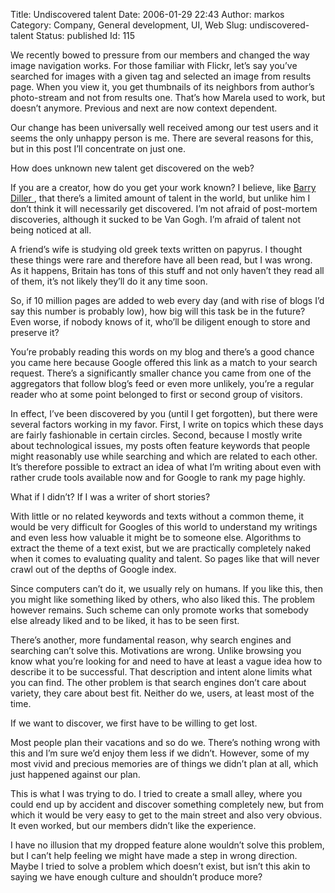 Title: Undiscovered talent
Date: 2006-01-29 22:43
Author: markos
Category: Company, General development, UI, Web
Slug: undiscovered-talent
Status: published
Id: 115

<html>
 <body>
  <div>
   <p>
    We recently bowed to pressure from our members and changed the way image navigation works. For those familiar with Flickr, let’s say you’ve searched for images with a given tag and selected an image from results page. When you view it, you get thumbnails of its neighbors from author’s photo-stream and not from results one. That’s how Marela used to work, but doesn’t anymore. Previous and next are now context dependent.
   </p>
   <p>
    Our change has been universally well received among our test users and it seems the only unhappy person is me. There are several reasons for this, but in this post I’ll concentrate on just one.
   </p>
   <p>
    How does unknown new talent get discovered on the web?
   </p>
   <p>
    If you are a creator, how do you get your work known? I believe, like
    <a href="http://www.itconversations.com/shows/detail820.html" title="Podcast from Web 2.0">
     Barry Diller
    </a>
    , that there’s a limited amount of talent in the world, but unlike him I don’t think it will necessarily get discovered. I’m not afraid of post-mortem discoveries, although it sucked to be Van Gogh. I’m afraid of talent not being noticed at all.
   </p>
   <p>
    A friend’s wife is studying old greek texts written on papyrus. I thought these things were rare and therefore have all been read, but I was wrong. As it happens, Britain has tons of this stuff and not only haven’t they read all of them, it’s not likely they’ll do it any time soon.
   </p>
   <p>
    So, if 10 million pages are added to web every day (and with rise of blogs I’d say this number is probably low), how big will this task be in the future? Even worse, if nobody knows of it, who’ll be diligent enough to store and preserve it?
   </p>
   <p>
    You’re probably reading this words on my blog and there’s a good chance you came here because Google offered this link as a match to your search request. There’s a significantly smaller chance you came from one of the aggregators that follow blog’s feed or even more unlikely, you’re a regular reader who at some point belonged to first or second group of visitors.
   </p>
   <p>
    In effect, I’ve been discovered by you (until I get forgotten), but there were several factors working in my favor. First, I write on topics which these days are fairly fashionable in certain circles. Second, because I mostly write about technological issues, my posts often feature keywords that people might reasonably use while searching and which are related to each other. It’s therefore possible to extract an idea of what I’m writing about even with rather crude tools available now and for Google to rank my page highly.
   </p>
   <p>
    What if I didn’t? If I was a writer of short stories?
   </p>
   <p>
    With little or no related keywords and texts without a common theme, it would be very difficult for Googles of this world to understand my writings and even less how valuable it might be to someone else. Algorithms to extract the theme of a text exist, but we are practically completely naked when it comes to evaluating quality and talent. So pages like that will never crawl out of the depths of Google index.
   </p>
   <p>
    Since computers can’t do it, we usually rely on humans. If you like this, then you might like something liked by others, who also liked this. The problem however remains. Such scheme can only promote works that somebody else already liked and to be liked, it has to be seen first.
   </p>
   <p>
    There’s another, more fundamental reason, why search engines and searching can’t solve this. Motivations are wrong. Unlike browsing you know what you’re looking for and need to have at least a vague idea how to describe it to be successful. That description and intent alone limits what you can find. The other problem is that search engines don’t care about variety, they care about best fit. Neither do we, users, at least most of the time.
   </p>
   <p>
    If we want to discover, we first have to be willing to get lost.
   </p>
   <p>
    Most people plan their vacations and so do we. There’s nothing wrong with this and I’m sure we’d enjoy them less if we didn’t. However, some of my most vivid and precious memories are of things we didn’t plan at all, which just happened against our plan.
   </p>
   <p>
    This is what I was trying to do. I tried to create a small alley, where you could end up by accident and discover something completely new, but from which it would be very easy to get to the main street and also very obvious. It even worked, but our members didn’t like the experience.
   </p>
   <p>
    I have no illusion that my dropped feature alone wouldn’t solve this problem, but I can’t help feeling we might have made a step in wrong direction. Maybe I tried to solve a problem which doesn’t exist, but isn’t this akin to saying we have enough culture and shouldn’t produce more?
   </p>
  </div>
 </body>
</html>